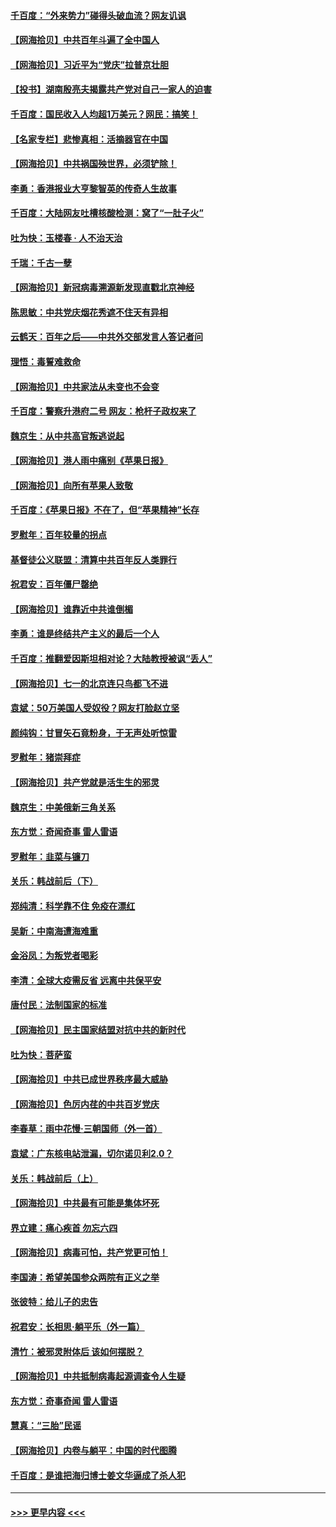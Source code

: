 #### [千百度：“外来势力”碰得头破血流？网友讥讽](../pages/nsc993/n13064878.md?t=07031852) 
#### [【网海拾贝】中共百年斗遍了全中国人](../pages/nsc993/n13060020.md?t=07031852) 
#### [【网海拾贝】习近平为“党庆”拉普京壮胆](../pages/nsc993/n13057781.md?t=07031852) 
#### [【投书】湖南殷亮夫揭露共产党对自己一家人的迫害](../pages/nsc993/n13057744.md?t=07031852) 
#### [千百度：国民收入人均超1万美元？网民：搞笑！](../pages/nsc993/n13057692.md?t=07031852) 
#### [【名家专栏】悲惨真相：活摘器官在中国](../pages/nsc993/n13056611.md?t=07031852) 
#### [【网海拾贝】中共祸国殃世界，必须铲除！](../pages/nsc993/n13056011.md?t=07031852) 
#### [李勇：香港报业大亨黎智英的传奇人生故事](../pages/nsc993/n13055258.md?t=07031852) 
#### [千百度：大陆网友吐槽核酸检测：窝了“一肚子火”](../pages/nsc993/n13055194.md?t=07031852) 
#### [吐为快：玉楼春 · 人不治天治](../pages/nsc993/n13054028.md?t=07031852) 
#### [千瑞：千古一孽](../pages/nsc993/n13054016.md?t=07031852) 
#### [【网海拾贝】新冠病毒溯源新发现直戳北京神经](../pages/nsc993/n13052425.md?t=07031852) 
#### [陈思敏：中共党庆烟花秀遮不住天有异相](../pages/nsc993/n13052020.md?t=07031852) 
#### [云鹤天：百年之后——中共外交部发言人答记者问](../pages/nsc993/n13051604.md?t=07031852) 
#### [理悟：毒誓难救命](../pages/nsc993/n13051601.md?t=07031852) 
#### [【网海拾贝】中共家法从未变也不会变](../pages/nsc993/n13050366.md?t=07031852) 
#### [千百度：警察升港府二号 网友：枪杆子政权来了](../pages/nsc993/n13050261.md?t=07031852) 
#### [魏京生：从中共高官叛逃说起](../pages/nsc993/n13048997.md?t=07031852) 
#### [【网海拾贝】港人雨中痛别《苹果日报》](../pages/nsc993/n13048941.md?t=07031852) 
#### [【网海拾贝】向所有苹果人致敬](../pages/nsc993/n13046795.md?t=07031852) 
#### [千百度：《苹果日报》不在了，但“苹果精神”长存](../pages/nsc993/n13046703.md?t=07031852) 
#### [罗慰年：百年较量的拐点](../pages/nsc993/n13046542.md?t=07031852) 
#### [基督徒公义联盟：清算中共百年反人类罪行](../pages/nsc993/n13046499.md?t=07031852) 
#### [祝君安：百年僵尸罄绝](../pages/nsc993/n13045595.md?t=07031852) 
#### [【网海拾贝】谁靠近中共谁倒楣](../pages/nsc993/n13044667.md?t=07031852) 
#### [李勇：谁是终结共产主义的最后一个人](../pages/nsc993/n13044397.md?t=07031852) 
#### [千百度：推翻爱因斯坦相对论？大陆教授被讽“丢人”](../pages/nsc993/n13043908.md?t=07031852) 
#### [【网海拾贝】七一的北京连只鸟都飞不进](../pages/nsc993/n13041377.md?t=07031852) 
#### [袁斌：50万美国人受奴役？网友打脸赵立坚](../pages/nsc993/n13041330.md?t=07031852) 
#### [颜纯钩：甘冒矢石竟粉身，于无声处听惊雷](../pages/nsc993/n13041140.md?t=07031852) 
#### [罗慰年：猪崇拜症](../pages/nsc993/n13041071.md?t=07031852) 
#### [【网海拾贝】共产党就是活生生的邪灵](../pages/nsc993/n13036627.md?t=07031852) 
#### [魏京生：中美俄新三角关系](../pages/nsc993/n13035986.md?t=07031852) 
#### [东方觉：奇闻奇事 雷人雷语](../pages/nsc993/n13035878.md?t=07031852) 
#### [罗慰年：韭菜与镰刀](../pages/nsc993/n13034374.md?t=07031852) 
#### [关乐：韩战前后（下）](../pages/nsc993/n13034113.md?t=07031852) 
#### [郑纯清：科学靠不住 免疫在漂红](../pages/nsc993/n13034093.md?t=07031852) 
#### [吴新：中南海遭海难重](../pages/nsc993/n13034084.md?t=07031852) 
#### [金浴凤：为叛党者喝彩](../pages/nsc993/n13034058.md?t=07031852) 
#### [李清：全球大疫需反省 远离中共保平安](../pages/nsc993/n13033784.md?t=07031852) 
#### [唐付民：法制国家的标准](../pages/nsc993/n13032944.md?t=07031852) 
#### [【网海拾贝】民主国家结盟对抗中共的新时代](../pages/nsc993/n13031717.md?t=07031852) 
#### [吐为快：菩萨蛮](../pages/nsc993/n13030033.md?t=07031852) 
#### [【网海拾贝】中共已成世界秩序最大威胁](../pages/nsc993/n13028138.md?t=07031852) 
#### [【网海拾贝】色厉内荏的中共百岁党庆](../pages/nsc993/n13025582.md?t=07031852) 
#### [李春草：雨中花慢‧三朝国师（外一首）](../pages/nsc993/n13025567.md?t=07031852) 
#### [袁斌：广东核电站泄漏，切尔诺贝利2.0？](../pages/nsc993/n13025475.md?t=07031852) 
#### [关乐：韩战前后（上）](../pages/nsc993/n13025387.md?t=07031852) 
#### [【网海拾贝】中共最有可能是集体坏死](../pages/nsc993/n13023101.md?t=07031852) 
#### [界立建：痛心疾首 勿忘六四](../pages/nsc993/n13022339.md?t=07031852) 
#### [【网海拾贝】病毒可怕，共产党更可怕！](../pages/nsc993/n13020728.md?t=07031852) 
#### [李国涛：希望美国参众两院有正义之举](../pages/nsc993/n13020674.md?t=07031852) 
#### [张彼特：给儿子的忠告](../pages/nsc993/n13018934.md?t=07031852) 
#### [祝君安：长相思‧躺平乐（外一篇）](../pages/nsc993/n13018923.md?t=07031852) 
#### [清竹：被邪灵附体后 该如何摆脱？](../pages/nsc993/n13018877.md?t=07031852) 
#### [【网海拾贝】中共抵制病毒起源调查令人生疑](../pages/nsc993/n13017785.md?t=07031852) 
#### [东方觉：奇事奇闻 雷人雷语](../pages/nsc993/n13017577.md?t=07031852) 
#### [慧真：“三胎”民谣](../pages/nsc993/n13017394.md?t=07031852) 
#### [【网海拾贝】内卷与躺平：中国的时代图腾](../pages/nsc993/n13016128.md?t=07031852) 
#### [千百度：是谁把海归博士姜文华逼成了杀人犯](../pages/nsc993/n13015218.md?t=07031852) 

----
#### [ >>> 更早内容 <<< ](../indexes/nsc993-earlier.md)
